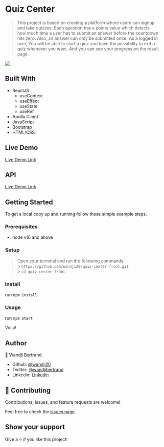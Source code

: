 # Quiz Center

> This project is based on creating a platform where users can signup and take quizzes.
> Each question has a points value which detects how much time a user has to submit an answer before the countdown hits zero. Also, an answer can only be submitted once.
> As a logged in user, You will be able to start a qiuz and have the possibility to exit a quiz whenever you want. And you can see your progress on the result page.

![](/app/assets/images/screenshot.png)

## Built With

- ReactJS
  - useContext
  - useEffect
  - useState
  - useRef
- Apollo Client
- JavaScript
- Bootstrap
- HTML/CSS

## Live Demo

[Live Demo Link](https://quiz-center-front.netlify.app/)

## API

[Live Demo Link](https://quiz-center-api.herokuapp.com/)

## Getting Started

To get a local copy up and running follow these simple example steps.

### Prerequisites

- node v16 and above

### Setup

> Open your terminal and run the following commands <br> > `https://github.com/wandji20/quiz-center-front.git` <br> > `cd quiz-center-front` <br>

### Install

run `npm install`

### Usage

run `npm start` <br>

Voila!

## Author

👤 Wandji Bertrand

- Github: [@wandji20](https://github.com/wandji20)
- Twitter: [@wandjibertrand](https://twitter.com/wandjibertrand)
- Linkedin: [Linkedin](https://www.linkedin.com/in/wandji-bertrand/)

## 🤝 Contributing

Contributions, issues, and feature requests are welcome!

Feel free to check the [issues page](../../issues/).

## Show your support

Give a ⭐️ if you like this project!
